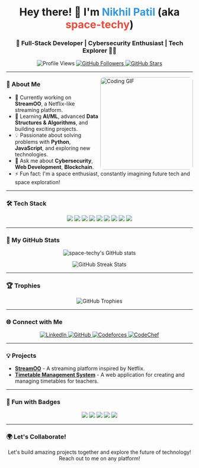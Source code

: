 <h1 align="center">Hey there! 👋 I'm <span style="color: #3498db;">Nikhil Patil</span> (aka <span style="color: #e74c3c;">space-techy</span>)</h1>
<h3 align="center">🚀 Full-Stack Developer | Cybersecurity Enthusiast | Tech Explorer 🧑‍💻</h3>

<p align="center">
  <img src="https://komarev.com/ghpvc/?username=space-techy&label=Visitors&color=brightgreen&style=flat-square" alt="Profile Views" />
  <a href="https://github.com/space-techy?tab=followers">
    <img src="https://img.shields.io/github/followers/space-techy?label=Followers&style=social" alt="GitHub Followers">
  </a>
  <a href="https://github.com/space-techy?tab=repositories">
    <img src="https://img.shields.io/github/stars/space-techy?label=Stars" alt="GitHub Stars">
  </a>
</p>

---

<img align="right" alt="Coding GIF" height="250" style="border-radius: 10px;" src="https://media.giphy.com/media/qgQUggAC3Pfv687qPC/giphy.gif" />

### 🌟 About Me
- 🔭 Currently working on **StreamOO**, a Netflix-like streaming platform.
- 🌱 Learning **AI/ML**, advanced **Data Structures & Algorithms**, and building exciting projects.
- 💡 Passionate about solving problems with **Python**, **JavaScript**, and exploring new technologies.
- 💬 Ask me about **Cybersecurity**, **Web Development**, **Blockchain**.
- ⚡ Fun fact: I'm a space enthusiast, constantly imagining future tech and space exploration!

---

### 🛠️ Tech Stack

<div align="center">
  <img src="https://img.shields.io/badge/Language-Python-blue?style=for-the-badge&logo=python&logoColor=white" />
  <img src="https://img.shields.io/badge/Language-C++-00599C?style=for-the-badge&logo=cplusplus&logoColor=white" />
  <img src="https://img.shields.io/badge/Framework-React-61DAFB?style=for-the-badge&logo=react&logoColor=black" />
  <img src="https://img.shields.io/badge/Framework-Flask-000000?style=for-the-badge&logo=flask&logoColor=white" />
  <img src="https://img.shields.io/badge/Database-MongoDB-47A248?style=for-the-badge&logo=mongodb&logoColor=white" />
  <img src="https://img.shields.io/badge/Database-PostgreSQL-316192?style=for-the-badge&logo=postgresql&logoColor=white" />
  <img src="https://img.shields.io/badge/Cloud-Microsoft%20Azure-0078D4?style=for-the-badge&logo=microsoftazure&logoColor=white" />
  <img src="https://img.shields.io/badge/Tool-Docker-2496ED?style=for-the-badge&logo=docker&logoColor=white" />
  <img src="https://img.shields.io/badge/Tool-Git-F05032?style=for-the-badge&logo=git&logoColor=white" />
</div>

---

### 🚀 My GitHub Stats
<p align="center">
  <img src="https://github-readme-stats.vercel.app/api?username=space-techy&show_icons=true&theme=radical" alt="space-techy's GitHub stats" />
</p>

<p align="center">
  <img src="https://github-readme-streak-stats.herokuapp.com/?user=space-techy&theme=radical" alt="GitHub Streak Stats">
</p>

---

### 🏆 Trophies
<p align="center">
  <img src="https://github-profile-trophy.vercel.app/?username=space-techy&theme=radical&no-frame=true&row=1&column=6" alt="GitHub Trophies" />
</p>

---

### 🌐 Connect with Me
<p align="center">
  <a href="https://www.linkedin.com/in/space-techy/" target="_blank">
    <img src="https://img.shields.io/badge/LinkedIn-0077B5?style=for-the-badge&logo=linkedin&logoColor=white" alt="LinkedIn">
  </a>
  <a href="https://github.com/space-techy" target="_blank">
    <img src="https://img.shields.io/badge/GitHub-181717?style=for-the-badge&logo=github&logoColor=white" alt="GitHub">
  </a>
  <a href="https://codeforces.com/profile/space-techy" target="_blank">
    <img src="https://img.shields.io/badge/Codeforces-1f8acb?style=for-the-badge&logo=codeforces&logoColor=white" alt="Codeforces">
  </a>
  <a href="https://www.codechef.com/users/space_techy" target="_blank">
    <img src="https://img.shields.io/badge/CodeChef-5B4638?style=for-the-badge&logo=codechef&logoColor=white" alt="CodeChef">
  </a>
</p>

---

### 💡 Projects
- **[StreamOO](https://github.com/space-techy/StreamOO)** - A streaming platform inspired by Netflix.
- **[Timetable Management System](https://github.com/space-techy/timetable-management)** - A web application for creating and managing timetables for teachers.

---

### 🎨 Fun with Badges
<p align="center">
  <img src="https://img.shields.io/badge/-HTML-E34F26?style=flat-square&logo=html5&logoColor=white" />
  <img src="https://img.shields.io/badge/-CSS-1572B6?style=flat-square&logo=css3&logoColor=white" />
  <img src="https://img.shields.io/badge/-JavaScript-F7DF1E?style=flat-square&logo=javascript&logoColor=black" />
  <img src="https://img.shields.io/badge/-React-61DAFB?style=flat-square&logo=react&logoColor=black" />
  <img src="https://img.shields.io/badge/-Node.js-339933?style=flat-square&logo=nodedotjs&logoColor=white" />
</p>

---

### 🌍 Let's Collaborate!
<p align="center">Let's build amazing projects together and explore the future of technology! Reach out to me on any platform!</p>

